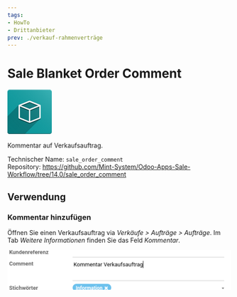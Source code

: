 ```yaml
---
tags:
- HowTo
- Drittanbieter
prev: ./verkauf-rahmenverträge
---
```

# Sale Blanket Order Comment
![icon_oms_box](assets/icon_oms_box.png)

Kommentar auf Verkaufsauftrag.

Technischer Name: `sale_order_comment`\
Repository: <https://github.com/Mint-System/Odoo-Apps-Sale-Workflow/tree/14.0/sale_order_comment>

## Verwendung

### Kommentar hinzufügen

Öffnen Sie einen Verkaufsauftrag via *Verkäufe > Aufträge > Aufträge*. Im Tab *Weitere Informationen* finden Sie das Feld *Kommentar*.

![](assets/Sale%20Order%20Comment.png)